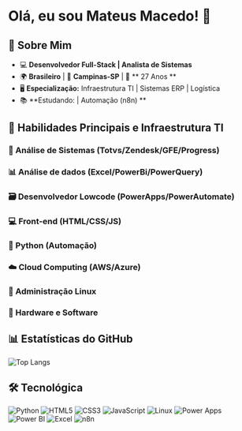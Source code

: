 # Olá, eu sou Mateus Macedo! 👋

## 🤵 Sobre Mim
- 💻 **Desenvolvedor Full-Stack | Analista de Sistemas**  
- 🌍 **Brasileiro** | 🏡 **Campinas-SP**  | 🤵 ** 27 Anos **
- 🖥️ **Especialização:** Infraestrutura TI  | Sistemas ERP | Logística
- 📚 **Estudando: |  Automação (n8n) ** 

## 💼 Habilidades Principais e Infraestrutura TI
### 🧠 Análise de Sistemas (Totvs/Zendesk/GFE/Progress)
### 📊 Análise de dados (Excel/PowerBi/PowerQuery)
### 🗃️ Desenvolvedor Lowcode (PowerApps/PowerAutomate) 
### 💻 Front-end (HTML/CSS/JS)
### 🐍 Python (Automação)
### ☁️ Cloud Computing (AWS/Azure)
### 🐧 Administração Linux 
### 🔌 Hardware e Software

## 📊 Estatísticas do GitHub
![Top Langs](https://github-readme-stats.vercel.app/api/top-langs/?username=macedocedo&layout=compact&theme=dracula)

## 🛠 Tecnológica
![Python](https://img.shields.io/badge/-Python-3776AB?logo=python&logoColor=white)
![HTML5](https://img.shields.io/badge/-HTML5-E34F26?logo=html5&logoColor=white)
![CSS3](https://img.shields.io/badge/-CSS3-1572B6?logo=css3&logoColor=white)
![JavaScript](https://img.shields.io/badge/-JavaScript-F7DF1E?logo=javascript&logoColor=black)
![Linux](https://img.shields.io/badge/-Linux-FCC624?logo=linux&logoColor=black)
![Power Apps](https://img.shields.io/badge/-Power_Apps-742774?logo=microsoft-powerapps&logoColor=white)
![Power BI](https://img.shields.io/badge/-Power_BI-F2C811?logo=powerbi&logoColor=black)
![Excel](https://img.shields.io/badge/-Excel-217346?logo=microsoftexcel&logoColor=white)
![n8n](https://img.shields.io/badge/-AUTOMAÇÃO(n8n)-00ADEF?logo=n8n&logoColor=white)
